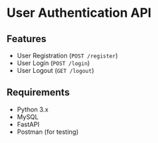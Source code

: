 # User Authentication API

## Features
- User Registration (`POST /register`)
- User Login (`POST /login`)
- User Logout (`GET /logout`)

## Requirements
- Python 3.x
- MySQL
- FastAPI
- Postman (for testing)
